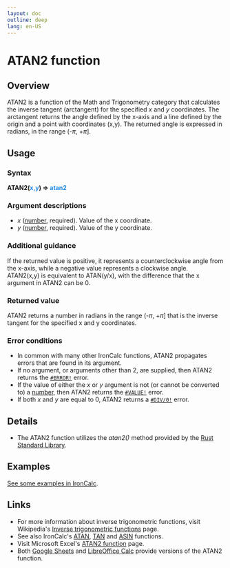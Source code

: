 ```yaml
---
layout: doc
outline: deep
lang: en-US
---
```


# ATAN2 function
## Overview
ATAN2 is a function of the Math and Trigonometry category that calculates the inverse tangent (arctangent) for the specified *x* and *y* coordinates. The arctangent returns the angle defined by the x-axis and a line defined by the origin and a point with coordinates (x,y). The returned angle is expressed in radians, in the range (-$\pi$, +$\pi$].
## Usage
### Syntax
**ATAN2(<span title="Number" style="color:#1E88E5">x,y</span>) => <span title="Number" style="color:#1E88E5">atan2</span>**
### Argument descriptions
* *x* ([number](/features/value-types#numbers), required). Value of the x coordinate.
* *y* ([number](/features/value-types#numbers), required). Value of the y coordinate.
### Additional guidance
If the returned value is positive, it represents a counterclockwise angle from the x-axis, while a negative value represents a clockwise angle.  
ATAN2(x,y) is equivalent to ATAN(y/x), with the difference that the x argument in ATAN2 can be 0.
### Returned value
ATAN2 returns a number in radians in the range (-$\pi$, +$\pi$] that is the inverse tangent for the specified x and y coordinates.
### Error conditions
* In common with many other IronCalc functions, ATAN2 propagates errors that are found in its argument.
* If no argument, or arguments other than 2, are supplied, then ATAN2 returns the [`#ERROR!`](/features/error-types.md#error) error.
* If the value of either the *x* or *y* argument is not (or cannot be converted to) a [number](/features/value-types#numbers), then ATAN2 returns the [`#VALUE!`](/features/error-types.md#value) error.
* If both *x* and *y* are equal to 0, ATAN2 returns a [`#DIV/0!`](/features/error-types.md#div-0) error.
<!--@include: ../markdown-snippets/error-type-details.txt-->
## Details
* The ATAN2 function utilizes the *atan2()* method provided by the [Rust Standard Library](https://doc.rust-lang.org/std/).
## Examples
[See some examples in IronCalc](https://app.ironcalc.com/?example=atan2).

## Links
* For more information about inverse trigonometric functions, visit Wikipedia's [Inverse trigonometric functions](https://en.wikipedia.org/wiki/Inverse_trigonometric_functions) page.
* See also IronCalc's [ATAN](/functions/math_and_trigonometry/atan), [TAN](/functions/math_and_trigonometry/tan) and [ASIN](/functions/math_and_trigonometry/asin) functions.
* Visit Microsoft Excel's [ATAN2 function](https://support.microsoft.com/en-us/office/atan2-function-51123ced-348c-416a-b2e2-833f7868569f) page.
* Both [Google Sheets](https://support.google.com/docs/answer/3093468) and [LibreOffice Calc](https://wiki.documentfoundation.org/Documentation/Calc_Functions/ATAN2) provide versions of the ATAN2 function.

